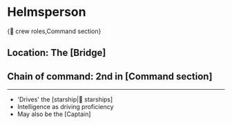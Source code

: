 # Helmsperson

{💼 crew roles,Command section}

## **Location:** The [Bridge]
## **Chain of command:** 2nd in [Command section]

---

- 'Drives' the [starship|🚀 starships]
- Intelligence as driving proficiency
- May also be the [Captain]
